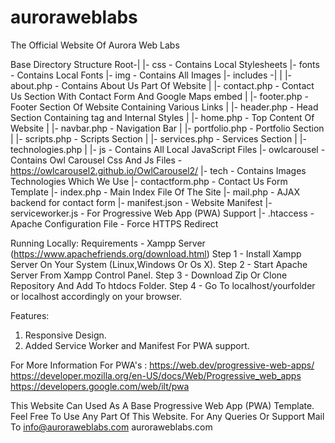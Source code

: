 # auroraweblabs
The Official Website Of Aurora Web Labs

Base Directory Structure
Root-|
     |- css - Contains Local Stylesheets
     |- fonts - Contains Local Fonts
     |- img - Contains All Images
     |- includes -|
     |            |- about.php - Contains About Us Part Of Website
     |            |- contact.php - Contact Us Section With Contact Form And Google Maps embed
     |            |- footer.php - Footer Section Of Website Containing Various Links
     |            |- header.php - Head Section Containing <head> tag and Internal Styles
     |            |- home.php - Top Content Of Website
     |            |- navbar.php - Navigation Bar
     |            |- portfolio.php - Portfolio Section
     |            |- scripts.php - Scripts Section
     |            |- services.php - Services Section
     |            |- technologies.php
     |
     |- js - Contains All Local JavaScript Files
     |- owlcarousel - Contains Owl Carousel Css And Js Files - https://owlcarousel2.github.io/OwlCarousel2/
     |- tech - Contains Images Technologies Which We Use
     |- contactform.php - Contact Us Form Template
     |- index.php - Main Index File Of The Site
     |- mail.php - AJAX backend for contact form
     |- manifest.json - Website Manifest
     |- serviceworker.js - For Progressive Web App (PWA) Support
     |- .htaccess - Apache Configuration File - Force HTTPS Redirect 
     
Running Locally:
Requirements - Xampp Server (https://www.apachefriends.org/download.html)
Step 1 - Install Xampp Server On Your System (Linux,Windows Or Os X).
Step 2 - Start Apache Server From Xampp Control Panel.
Step 3 - Download Zip Or Clone Repository And Add To htdocs Folder. 
Step 4 - Go To localhost/yourfolder or localhost accordingly on your browser.

Features:
1) Responsive Design.
2) Added Service Worker and Manifest For PWA support.

For More Information For PWA's :
https://web.dev/progressive-web-apps/
https://developer.mozilla.org/en-US/docs/Web/Progressive_web_apps
https://developers.google.com/web/ilt/pwa

This Website Can Used As A Base Progressive Web App (PWA) Template.
Feel Free To Use Any Part Of This Website.
For Any Queries Or Support Mail To info@auroraweblabs.com
auroraweblabs.com

